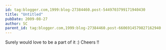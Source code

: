 ```yaml
---
id: tag:blogger.com,1999:blog-27384460.post-5449703799171940430
title: "Untitled"
pubDate: 2009-08-27
author: SC
parent_id: tag:blogger.com,1999:blog-27384460.post-6606914579827162940
---
```


Surely would love to be a part of it :)
Cheers !!